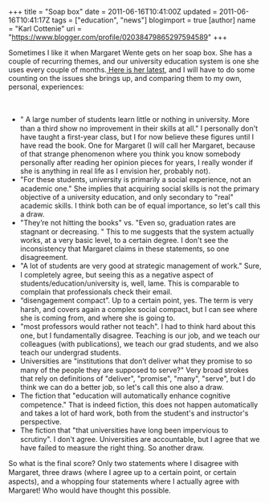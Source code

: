 +++
title = "Soap box"
date = 2011-06-16T10:41:00Z
updated = 2011-06-16T10:41:17Z
tags = ["education", "news"]
blogimport = true 
[author]
	name = "Karl Cottenie"
	uri = "https://www.blogger.com/profile/02038479865297594589"
+++

Sometimes I like it when Margaret Wente gets on her soap box. She has a couple of recurring themes, and our university education system is one she uses every couple of months.<a href="http://www.theglobeandmail.com/news/opinions/opinion/is-our-students-learning/article2062281/?utm_medium=Feeds%3A%20RSS%2FAtom&amp;utm_source=Opinions&amp;utm_content=2062281"> Here is her latest</a>, and I will have to do some counting on the issues she brings up, and comparing them to my own, personal, experiences:<br /><span class="Apple-style-span" style="font-family: inherit;"><br /></span><br /><ul><li><span class="Apple-style-span" style="font-family: inherit;">"<span class="Apple-style-span" style="line-height: 18px;">&nbsp;A large number of students learn little or nothing in university. More than a third show no improvement in their skills at all." I personally don't have taught a first-year class, but I for now believe these figures until I have read the book. One for Margaret (I will call her Margaret, because of that strange phenomenon where you think you know somebody personally after reading her opinion pieces for years, I really wonder if she is anything in real life as I envision her, probably not).</span></span></li><li><span class="Apple-style-span" style="font-family: inherit;"><span class="Apple-style-span" style="line-height: 18px;">"</span><span class="Apple-style-span" style="line-height: 18px;">For these students, university is primarily a social experience, not an academic one." She implies that&nbsp;acquiring&nbsp;social&nbsp;skills&nbsp;is not the primary objective of a university education, and only secondary to "real" academic skills. I think both can be of equal importance, so let's call this a draw.</span></span></li><li><span class="Apple-style-span" style="font-family: inherit;"><span class="Apple-style-span" style="line-height: 18px;">"</span><span class="Apple-style-span" style="line-height: 18px;">They’re not hitting the books" vs. "</span><span class="Apple-style-span" style="line-height: 18px;">Even so, graduation rates are stagnant or decreasing.&nbsp;" This to me suggests that the system actually works, at a very basic level, to a certain degree. I don't see the inconsistency that Margaret claims in these statements, so one disagreement.</span></span></li><li><span class="Apple-style-span" style="font-family: inherit;"><span class="Apple-style-span" style="line-height: 18px;">"</span><span class="Apple-style-span" style="line-height: 18px;">A lot of students are very good at strategic management of work." Sure, I completely agree, but seeing this as a negative aspect of students/education/university is, well, lame. This is comparable to complain that professionals check their email.</span></span></li><li><span class="Apple-style-span" style="font-family: inherit; line-height: 18px;">“disengagement compact”. Up to a certain point, yes. The term is very harsh, and covers again a complex social compact, but I can see where she is coming from, and where she is going to.</span></li><li><span class="Apple-style-span" style="font-family: inherit;"><span class="Apple-style-span" style="line-height: 18px;">"</span><span class="Apple-style-span" style="line-height: 18px;">most professors would rather not teach". I had to think hard about this one, but I fundamentally disagree. Teaching is our job, and we teach our colleagues (with publications), we teach our grad students, and we also teach our undergrad students.</span></span></li><li><span class="Apple-style-span" style="font-family: inherit;"><span class="Apple-style-span" style="line-height: 18px;">Universities are "</span><span class="Apple-style-span" style="line-height: 18px;">institutions that don’t deliver what they promise to so many of the people they are supposed to serve?" Very broad strokes that rely on definitions of "deliver", "promise", "many", "serve", but I do think we can do a better job, so let's call this one also a draw.</span></span></li><li><span class="Apple-style-span" style="font-family: inherit;"><span class="Apple-style-span" style="line-height: 18px;">The fiction that "</span><span class="Apple-style-span" style="line-height: 18px;">education will automatically enhance cognitive competence." That is indeed fiction, this does not happen automatically and takes a lot of hard work, both from the student's and instructor's perspective.</span></span></li><li><span class="Apple-style-span" style="font-family: inherit;"><span class="Apple-style-span" style="line-height: 18px;">The fiction that "</span><span class="Apple-style-span" style="line-height: 18px;">that universities have long been impervious to scrutiny". I don't agree. Universities are accountable, but I agree that we have failed to measure the right thing. So another draw.</span></span></li></ul><div><span class="Apple-style-span" style="line-height: 18px;"><span class="Apple-style-span" style="font-family: inherit;">So what is the final score? Only two statements where I disagree with Margaret, three draws (where I agree up to a certain point, or certain aspects), and a whopping four statements where I actually agree with Margaret! Who would have thought this possible.</span></span></div>
